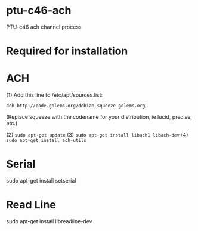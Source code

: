 ptu-c46-ach
===========

PTU-c46 ach channel process


Required for installation
=========================

ACH
===

(1) Add this line to /etc/apt/sources.list:

    deb http://code.golems.org/debian squeeze golems.org

  (Replace squeeze with the codename for your distribution, ie lucid,
  precise, etc.)

(2) `sudo apt-get update`
(3) `sudo apt-get install libach1 libach-dev`
(4) `sudo apt-get install ach-utils`


Serial
======
sudo apt-get install setserial

Read Line
=========

sudo apt-get install libreadline-dev
